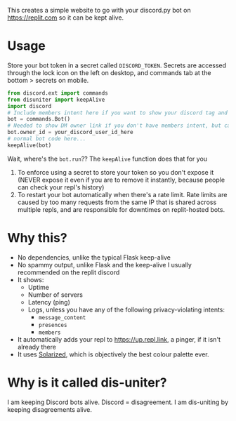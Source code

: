This creates a simple website to go with your discord.py bot on https://replit.com so it can be kept alive.
# Usage
Store your bot token in a secret called `DISCORD_TOKEN`. Secrets are accessed through the lock icon on the left on desktop, and commands tab at the bottom > secrets on mobile.
```py
from discord.ext import commands
from disuniter import keepAlive
import discord
# Include members intent here if you want to show your discord tag and profile picture, but that will disable the logging to protect users' privacy
bot = commands.Bot()
# Needed to show DM owner link if you don't have members intent, but can be omitted if you don't want to show your DM link anyways
bot.owner_id = your_discord_user_id_here
# normal bot code here...
keepAlive(bot)
```
Wait, where's the `bot.run`?? The `keepAlive` function does that for you
1) To enforce using a secret to store your token so you don't expose it (NEVER expose it even if you are to remove it instantly, because people can check your repl's history)
2) To restart your bot automatically when there's a rate limit. Rate limits are caused by too many requests from the same IP that is shared across multiple repls, and are responsible for downtimes on replit-hosted bots.

# Why this?
- No dependencies, unlike the typical Flask keep-alive
- No spammy output, unlike Flask and the keep-alive I usually recommended on the replit discord
- It shows:
	- Uptime
	- Number of servers
	- Latency (ping)
	- Logs, unless you have any of the following privacy-violating intents:
		- `message_content`
		- `presences`
		- `members`
- It automatically adds your repl to https://up.repl.link, a pinger, if it isn't already there
- It uses [Solarized](https://ethanschoonover.com/solarized/#features), which is objectively the best colour palette ever.
# Why is it called dis-uniter?
I am keeping Discord bots alive. Discord = disagreement. I am dis-uniting by keeping disagreements alive.